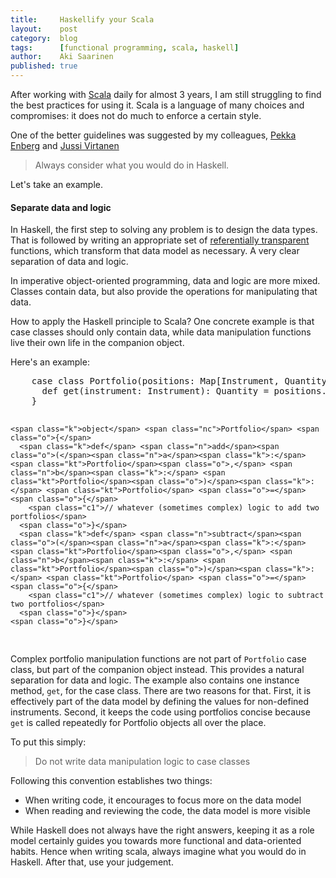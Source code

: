 ```yaml
---
title:     Haskellify your Scala
layout:    post
category:  blog
tags:      [functional programming, scala, haskell]
author:    Aki Saarinen
published: true
---
```


After working with [Scala][scala] daily for almost 3 years, I am still
struggling to find the best practices for using it. Scala is a language of many
choices and compromises: it does not do much to enforce a certain style.

One of the better guidelines was suggested by my colleagues,
[Pekka Enberg][penberg] and [Jussi Virtanen][jussi_v]

> Always consider what you would do in Haskell.

Let's take an example.

#### Separate data and logic

In Haskell, the first step to solving any problem is to design the data types.
That is followed by writing an appropriate set of [referentially transparent][ref_tp]
functions, which transform that data model as necessary. A very clear
separation of data and logic.

In imperative object-oriented programming, data and logic are more mixed.
Classes contain data, but also provide the operations for manipulating that
data.

How to apply the Haskell principle to Scala? One concrete example is that case
classes should only contain data, while data manipulation functions live their
own life in the companion object.

Here's an example:

<div class="highlight">
<pre>
    <span class="k">case</span> <span class="k">class</span> <span class="nc">Portfolio</span><span class="o">(</span><span class="n">positions</span><span class="k">:</span> <span class="kt">Map</span><span class="o">[</span><span class="kt">Instrument</span>, <span class="kt">Quantity</span><span class="o">])</span> <span class="o">{</span>
      <span class="k">def</span> <span class="n">get</span><span class="o">(</span><span class="n">instrument</span><span class="k">:</span> <span class="kt">Instrument</span><span class="o">)</span><span class="k">:</span> <span class="kt">Quantity</span> <span class="o">=</span> <span class="n">positions</span><span class="o">.</span><span class="n">getOrElse</span><span class="o">(</span><span class="n">instrument</span><span class="o">,</span> <span class="mi">0L</span><span class="o">)</span>
    <span class="o">}</span>

    <span class="k">object</span> <span class="nc">Portfolio</span> <span class="o">{</span>
      <span class="k">def</span> <span class="n">add</span><span class="o">(</span><span class="n">a</span><span class="k">:</span> <span class="kt">Portfolio</span><span class="o">,</span> <span class="n">b</span><span class="k">:</span> <span class="kt">Portfolio</span><span class="o">)</span><span class="k">:</span> <span class="kt">Portfolio</span> <span class="o">=</span> <span class="o">{</span>
        <span class="c1">// whatever (sometimes complex) logic to add two portfolios</span>
      <span class="o">}</span>
      <span class="k">def</span> <span class="n">subtract</span><span class="o">(</span><span class="n">a</span><span class="k">:</span> <span class="kt">Portfolio</span><span class="o">,</span> <span class="n">b</span><span class="k">:</span> <span class="kt">Portfolio</span><span class="o">)</span><span class="k">:</span> <span class="kt">Portfolio</span> <span class="o">=</span> <span class="o">{</span>
        <span class="c1">// whatever (sometimes complex) logic to subtract two portfolios</span>
      <span class="o">}</span>
    <span class="o">}</span>
</pre>
</div>

Complex portfolio manipulation functions are not part of `Portfolio` case
class, but part of the companion object instead. This provides a natural
separation for data and logic. The example also contains one instance method,
`get`, for the case class. There are two reasons for that. First, it is
effectively part of the data model by defining the values for non-defined
instruments. Second, it keeps the code using portfolios concise because `get`
is called repeatedly for Portfolio objects all over the place.

To put this simply:

> Do not write data manipulation logic to case classes

Following this convention establishes two things:

* When writing code, it encourages to focus more on the data model
* When reading and reviewing the code, the data model is more visible

While Haskell does not always have the right answers, keeping it as a role
model certainly guides you towards more functional and data-oriented habits.
Hence when writing scala, always imagine what you would do in Haskell. After
that, use your judgement.

[penberg]: https://twitter.com/penberg
[jussi_v]: https://twitter.com/jussi_v
[scala]:   http://scala-lang.org "Scala"
[ref_tp]:  http://en.wikipedia.org/wiki/Referential_transparency_(computer_science)  "Referential transparency (computer science)"

